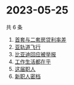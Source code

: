 # 2023-05-25

共 6 条

<!-- BEGIN -->
<!-- 最后更新时间 Thu May 25 2023 15:09:31 GMT+0800 (China Standard Time) -->

1. [首套与二套房贷利率差](https://www.zhihu.com/search?q=首套与二套房贷利率差)
1. [亚轨道飞行](https://www.zhihu.com/search?q=亚轨道飞行)
1. [比亚迪回应被举报](https://www.zhihu.com/search?q=比亚迪回应被举报)
1. [工作生活都在乎](https://www.zhihu.com/search?q=工作生活都在乎)
1. [这届职人](https://www.zhihu.com/search?q=这届职人)
1. [新职人密档](https://www.zhihu.com/search?q=新职人密档)

<!-- END -->
